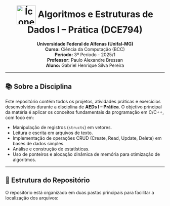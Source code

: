 <h1 align="center">
  <img src="https://i.imgur.com/8QO5Q8r.png" alt="Ícone de Algoritmos" width="60" style="vertical-align: middle;"/>
  Algoritmos e Estruturas de Dados I – Prática (DCE794)
</h1>

<p align="center">
  <strong>Universidade Federal de Alfenas (Unifal-MG)</strong><br>
  <strong>Curso:</strong> Ciência da Computação (BCC)<br>
  <strong>Período:</strong> 3º Período - 2025/1<br>
  <strong>Professor:</strong> Paulo Alexandre Bressan<br>
  <strong>Aluno:</strong> Gabriel Henrique Silva Pereira
</p>

---

## 📚 Sobre a Disciplina

Este repositório contém todos os projetos, atividades práticas e exercícios desenvolvidos durante a disciplina de **AEDs I – Prática**. O objetivo principal da matéria é aplicar os conceitos fundamentais da programação em C/C++, com foco em:

-   Manipulação de registros (`structs`) em vetores.
-   Leitura e escrita em arquivos de texto.
-   Implementação de operações CRUD (Create, Read, Update, Delete) em bases de dados simples.
-   Análise e construção de estatísticas.
-   Uso de ponteiros e alocação dinâmica de memória para otimização de algoritmos.

---

## 📂 Estrutura do Repositório

O repositório está organizado em duas pastas principais para facilitar a localização dos arquivos:
